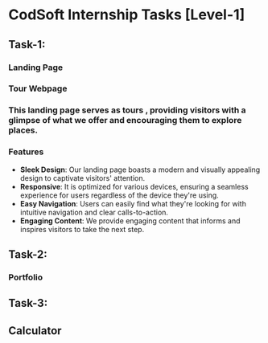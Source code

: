 # CodSoft Internship Tasks [Level-1]
## Task-1:
### Landing Page

### Tour Webpage
### This landing page serves as tours , providing visitors with a glimpse of what we offer and encouraging them to explore places. 

### Features
- **Sleek Design**: Our landing page boasts a modern and visually appealing design to captivate visitors' attention.
- **Responsive**: It is optimized for various devices, ensuring a seamless experience for users regardless of the device they're using.
- **Easy Navigation**: Users can easily find what they're looking for with intuitive navigation and clear calls-to-action.
- **Engaging Content**: We provide engaging content that informs and inspires visitors to take the next step.

## Task-2:
### Portfolio

## Task-3:
## Calculator
